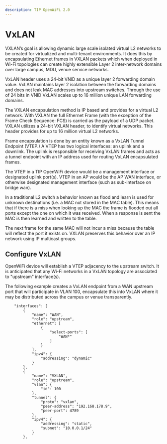 ```yaml
---
description: TIP OpenWiFi 2.0
---
```


# VxLAN

VXLAN’s goal is allowing dynamic large scale isolated virtual L2 networks to be created for virtualized and multi-tenant environments. It does this by encapsulating Ethernet frames in VXLAN packets which when deployed in Wi-Fi topologies can create highly extensible Layer 2 inter-network domains over large campus, MDU, venue service networks.

VxLAN header uses a 24-bit VNID as a unique layer 2 forwarding domain value. VxLAN maintains layer 2 isolation between the forwarding domains and does not leak MAC addresses into upstream switches. Through the use of 24 bits in VNID VxLAN scales up to 16 million unique LAN forwarding domains.

The VXLAN encapsulation method is IP based and provides for a virtual L2 network. With VXLAN the full Ethernet Frame (with the exception of the Frame Check Sequence: FCS) is carried as the payload of a UDP packet. VXLAN utilizes a 24-bit VXLAN header, to identify virtual networks. This header provides for up to 16 million virtual L2 networks.

Frame encapsulation is done by an entity known as a VxLAN Tunnel Endpoint (VTEP.) A VTEP has two logical interfaces: an uplink and a downlink. The uplink is responsible for receiving VxLAN frames and acts as a tunnel endpoint with an IP address used for routing VxLAN encapsulated frames.

The VTEP in a TIP OpenWiFi device would be a management interface or designated uplink port(s). VTEP in an AP would be the AP WAN interface, or otherwise designated management interface (such as sub-interface on bridge wan).

In a traditional L2 switch a behavior known as flood and learn is used for unknown destinations (i.e. a MAC not stored in the MAC table). This means that if there is a miss when looking up the MAC the frame is flooded out all ports except the one on which it was received. When a response is sent the MAC is then learned and written to the table.

The next frame for the same MAC will not incur a miss because the table will reflect the port it exists on. VXLAN preserves this behavior over an IP network using IP multicast groups.

## Configure VxLAN

OpenWiFi device will establish a VTEP adjacency to the upstream switch. It is anticipated that any Wi-Fi networks in a VxLAN topology are associated to "upstream" interface(s).

The following example creates a VxLAN endpoint from a WAN upstream port that will participate in VLAN 100, encapsulate this into VxLAN where it may be distributed across the campus or venue transparently.

```
    "interfaces": [
        {
            "name": "WAN",
            "role": "upstream",
            "ethernet": [
                {
                    "select-ports": [
                        "WAN*"
                    ]
                }
            ],
            "ipv4": {
                "addressing": "dynamic"
            }
        },
        {
            "name": "VXLAN",
            "role": "upstream",
            "vlan": {
                "id": 100
            },
            "tunnel": {
                "proto": "vxlan",
                "peer-address": "192.168.178.9",
                "peer-port": 4789
            },
            "ipv4": {
                "addressing": "static",
                "subnet": "10.0.0.1/24"
            }
        },
```
